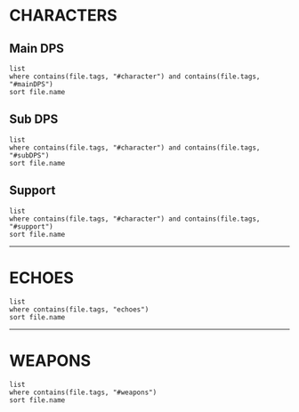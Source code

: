 # CHARACTERS
## Main DPS
```dataview
list
where contains(file.tags, "#character") and contains(file.tags, "#mainDPS")
sort file.name
```
## Sub DPS
```dataview
list
where contains(file.tags, "#character") and contains(file.tags, "#subDPS")
sort file.name
```
## Support
```dataview
list
where contains(file.tags, "#character") and contains(file.tags, "#support")
sort file.name
```
---
# ECHOES
```dataview
list
where contains(file.tags, "echoes")
sort file.name
```
---
# WEAPONS
```dataview
list
where contains(file.tags, "#weapons")
sort file.name
```
